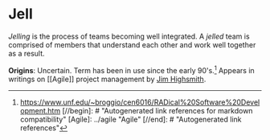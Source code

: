 # Jell
_Jelling_ is the process of teams becoming well integrated. A _jelled_ team is comprised of members that understand each other and work well together as a result.

**Origins**: Uncertain. Term has been in use since the early 90's.[^1] Appears in writings on [[Agile]] project management by [Jim Highsmith](https://en.wikipedia.org/wiki/Jim_Highsmith).
[^1]: https://www.unf.edu/~broggio/cen6016/RADical%20Software%20Development.htm
[//begin]: # "Autogenerated link references for markdown compatibility"
[Agile]: ../agile "Agile"
[//end]: # "Autogenerated link references"

